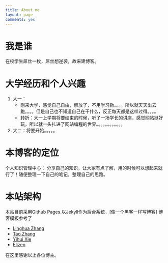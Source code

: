 ```yaml
---
title: About me
layout: page
comments: yes
---
```


# 我是谁
在校学生屌丝一枚，屌丝想逆袭，故来建博客。

# 大学经历和个人兴趣
1. 大一：
	- 刚来大学，感觉自己自由，解放了，不用学习勒。。。。所以就天天出去跑。。。。但是自己也不知道自己在干什么，反正每天都是这样过得。。。。
    - 转折：大一上学期将要结束的时候，听了一场学长的讲座，感觉网站挺好玩，所以就一头扎进了网站编程的世界。。。。。。。。。。。。
2. 大二：将要开始。。。。。
	

# 本博客的定位
个人知识管理中心：
	分享自己的知识，让大家有点了解，用的时候可以想起来就行了！随便整理一下自己的笔记，整理自己的思路。

# 本站架构

本站目前采用Github Pages.以Jekyll作为后台系统，[像一个黑客一样写博客]
博客模板参考了

- [Linghua Zhang](http://lhzhang.com/)
- [Tao Zhang](http://ztpala.com/)
- [Yihui Xie](http://yihui.name/cn/about/)
- [Elizen](http://code.elizen.me/about/)


在这里感谢以上各位博主。
